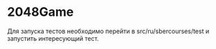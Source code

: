 # 2048Game
Для запуска тестов необходимо перейти в src/ru/sbercourses/test и запустить интересующий тест.
